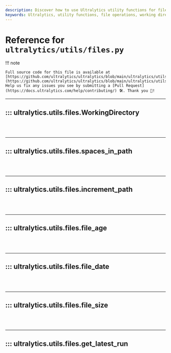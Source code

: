 ```yaml
---
description: Discover how to use Ultralytics utility functions for file-related operations including incrementing paths, finding file age, checking file size and creating directories.
keywords: Ultralytics, utility functions, file operations, working directory, file age, file size, create directories
---
```


# Reference for `ultralytics/utils/files.py`

!!! note

    Full source code for this file is available at [https://github.com/ultralytics/ultralytics/blob/main/ultralytics/utils/files.py](https://github.com/ultralytics/ultralytics/blob/main/ultralytics/utils/files.py). Help us fix any issues you see by submitting a [Pull Request](https://docs.ultralytics.com/help/contributing/) 🛠️. Thank you 🙏!

---
## ::: ultralytics.utils.files.WorkingDirectory
<br><br>

---
## ::: ultralytics.utils.files.spaces_in_path
<br><br>

---
## ::: ultralytics.utils.files.increment_path
<br><br>

---
## ::: ultralytics.utils.files.file_age
<br><br>

---
## ::: ultralytics.utils.files.file_date
<br><br>

---
## ::: ultralytics.utils.files.file_size
<br><br>

---
## ::: ultralytics.utils.files.get_latest_run
<br><br>
